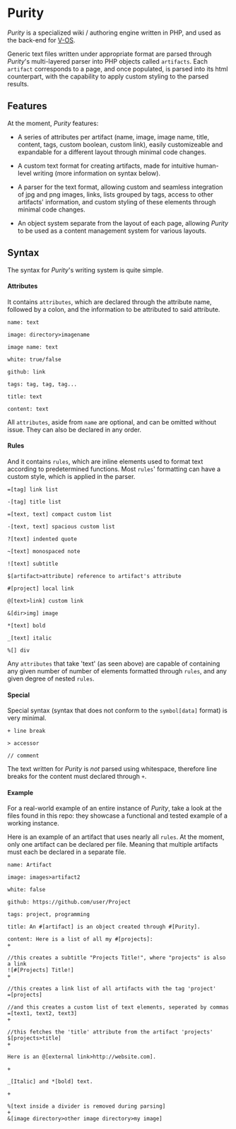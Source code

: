 # Purity

_Purity_ is a specialized wiki / authoring engine written in PHP, and used as the back-end for [V-OS](http://v-os.ca).

Generic text files written under appropriate format are parsed through _Purity_'s multi-layered parser into PHP objects called `artifacts`. Each `artifact` corresponds to a page, and once populated, is parsed into its html counterpart, with the capability to apply custom styling to the parsed results.

## Features

At the moment, _Purity_ features:

- A series of attributes per artifact (name, image, image name, title, content, tags, custom boolean, custom link), easily customizeable and expandable for a different layout through minimal code changes.

- A custom text format for creating artifacts, made for intuitive human-level writing (more information on syntax below).

- A parser for the text format, allowing custom and seamless integration of jpg and png images, links, lists grouped by tags, access to other artifacts' information, and custom styling of these elements through minimal code changes.

- An object system separate from the layout of each page, allowing _Purity_ to be used as a content management system for various layouts.

## Syntax

The syntax for _Purity_'s writing system is quite simple.

#### Attributes

It contains `attributes`, which are declared through the attribute name, followed by a colon, and the information to be attributed to said attribute.

```
name: text

image: directory>imagename

image name: text

white: true/false

github: link

tags: tag, tag, tag...

title: text

content: text
```

All `attributes`, aside from `name` are optional, and can be omitted without issue. They can also be declared in any order.

#### Rules

And it contains `rules`, which are inline elements used to format text according to predetermined functions. Most `rules`' formatting can have a custom style, which is applied in the parser.

```
=[tag] link list

-[tag] title list

=[text, text] compact custom list

-[text, text] spacious custom list

?[text] indented quote

~[text] monospaced note

![text] subtitle

$[artifact>attribute] reference to artifact's attribute

#[project] local link

@[text>link] custom link

&[dir>img] image

*[text] bold

_[text] italic

%[] div
```

Any `attributes` that take 'text' (as seen above) are capable of containing any given number of number of elements formatted through `rules`, and any given degree of nested `rules`.

#### Special

Special syntax (syntax that does not conform to the `symbol[data]` format) is very minimal.

`+ line break`

`> accessor`

`// comment`

The text written for _Purity_  is _not_ parsed using whitespace, therefore line breaks for the content must declared through `+`.

#### Example

For a real-world example of an entire instance of _Purity_, take a look at the files found in this repo: they showcase a functional and tested example of a working instance.

Here is an example of an artifact that uses nearly all `rules`. At the moment, only one artifact can be declared per file. Meaning that multiple artifacts must each be declared in a separate file.

```
name: Artifact

image: images>artifact2

white: false

github: https://github.com/user/Project

tags: project, programming

title: An #[artifact] is an object created through #[Purity].

content: Here is a list of all my #[projects]:
+

//this creates a subtitle "Projects Title!", where "projects" is also a link
![#[Projects] Title!]
+

//this creates a link list of all artifacts with the tag 'project'
=[projects]

//and this creates a custom list of text elements, seperated by commas
=[text1, text2, text3]
+

//this fetches the 'title' attribute from the artifact 'projects'
$[projects>title]
+

Here is an @[external link>http://website.com].

+

_[Italic] and *[bold] text.

+

%[text inside a divider is removed during parsing]
+
&[image directory>other image directory>my image]
```
